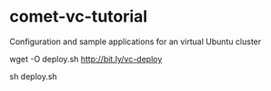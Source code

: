 # comet-vc-tutorial
Configuration and sample applications for an virtual Ubuntu cluster

wget -O deploy.sh http://bit.ly/vc-deploy

sh deploy.sh
